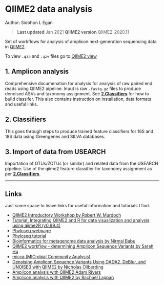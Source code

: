 # QIIME2 data analysis

Author: Siobhon L Egan

>**Last updated** Jan 2021
**QIIME2 version** QIIME2-2020.11

Set of workflows for analysis of amplicon next-generation sequencing data in [QIIME2](https://qiime2.org/).

To view `.qza` and `.qzv` files go to [QIIME2 view](https://view.qiime2.org/)

## 1. Amplicon analysis


Comprehensive documenation for analysis for analysis of raw paired end reads using QIIME2 pipeline. Input is raw `.fastq.gz` files to produce denoised ASVs and taxonomy assignment. See [**2.Classifiers**](https://github.com/siobhon-egan/qiime2_analysis/blob/master/2.classifiers.md) for how to build classifer. This also contains instruction on installation, data formats and useful links.

## 2. Classifiers

This goes through steps to produce trained feature classifiers for 16S and 18S data using Greengenes and SILVA databases.

## 3. Import of data from USEARCH

Importation of OTUs/ZOTUs (or similar) and related data from the USEARCH pipeline. Use of the qiime2 feature classifier for taxonomy assignment as per [**2.Classifiers**](https://github.com/siobhon-egan/qiime2_analysis/blob/master/2.classifiers.md).


------------------------------


## Links

Just some space to leave links for useful information and tutorials I find.

- [QIIME2 Introductory Workshop by Robert W. Murdoch](https://rstudio-pubs-static.s3.amazonaws.com/489645_5fff8a6a02d84084a55e3b5b6ff960a4.html#)
- [Tutorial: Integrating QIIME2 and R for data visualization and analysis using qiime2R (v0.99.4)](https://github.com/jbisanz/qiime2R)
- [Phyloseq webpage](https://joey711.github.io/phyloseq/index.html)
- [Phyloseq tutorial](https://vaulot.github.io/tutorials/Phyloseq_tutorial.html#content)
- [Bioinformatics for metagenome data analysis by Nirmal Babu](http://14.139.189.27/ngsdat19/downloads/NGSDAT_2019_TRANING%20MANUAL.pdf)
- [QIIME2 workflow - determining Amplicon Sequence Variants by Sarah Hu](https://github.com/shu251/qiime2_ASVworkflow_v8/blob/master/README.md)
- [micca (MICrobial Community Analysis)](https://micca.readthedocs.io/en/latest/index.html)
- [Denoising Amplicon Sequence Variants Using DADA2, DeBlur, and UNOISE3 with QIIME2 by Nicholas Ollberding](https://www.nicholas-ollberding.com/post/denoising-amplicon-sequence-variants-using-dada2-deblur-and-unoise3-with-qiime2/)
- [Amplicon analysis with QIIME2 Adam Rivers](https://bioinformaticsworkbook.org/dataAnalysis/Metagenomics/Qiime2.html#gsc.tab=0)
- [Amplicon analysis with QIIME2 by Rachael Lappan](https://rachaellappan.github.io/VL-QIIME2-analysis/)
